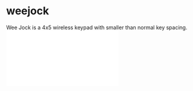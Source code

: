 weejock
=======

Wee Jock is a 4x5 wireless keypad with smaller than normal key spacing.
![wee jock schematic](weejock.pdf)
